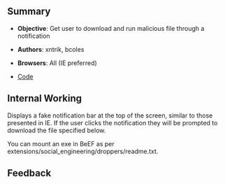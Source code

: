 ## Summary

* **Objective**: Get user to download and run malicious file through a notification
* **Authors**: xntrik, bcoles
* **Browsers**: All (IE preferred)

* [Code](https://github.com/beefproject/beef/tree/master/modules/social_engineering/fake_notfication_ff)

## Internal Working

Displays a fake notification bar at the top of the screen, similar to those presented in IE. If the user clicks the notification they will be prompted to download the file specified below.

You can mount an exe in BeEF as per extensions/social_engineering/droppers/readme.txt.

## Feedback

